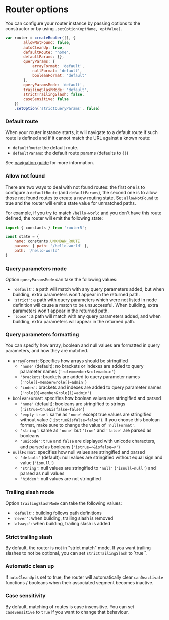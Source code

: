 # Router options

You can configure your router instance by passing options to the constructor or by using `.setOption(optName, optValue)`.

```javascript
var router = createRouter([], {
        allowNotFound: false,
        autoCleanUp: true,
        defaultRoute: 'home',
        defaultParams: {},
        queryParams: {
            arrayFormat: 'default',
            nullFormat: 'default',
            booleanFormat: 'default'
        },
        queryParamsMode: 'default',
        trailingSlashMode: 'default',
        strictTrailingSlash: false,
        caseSensitive: false
    })
    .setOption('strictQueryParams', false)
```

### Default route

When your router instance starts, it will navigate to a default route if such route is defined and if it cannot match the URL against a known route:

- `defaultRoute`: the default route.
- `defaultParams`: the default route params (defaults to `{}`)

See [navigation guide](/docs/navigation.html) for more information.


### Allow not found

There are two ways to deal with not found routes: the first one is to configure a `defaultRoute` (and `defaultParams`), the second one is to allow those not found routes to create a new routing state. Set `allowNotFound` to true and the router will emit a state value for unmatched paths.

For example, if you try to match `/hello-world` and you don't have this route defined, the router will emit the following state:

```js
import { constants } from 'router5';

const state = {
    name: constants.UNKNOWN_ROUTE
    params: { path: '/hello-world' },
    path: '/hello-world'
}
```


### Query parameters mode

Option `queryParamsMode` can take the following values:
* `'default'`: a path will match with any query parameters added, but when building, extra parameters won't appear in the returned path.
* `'strict'`: a path with query parameters which were not listed in node definition will cause a match to be unsuccessful. When building, extra parameters won't appear in the returned path.
* `'loose'`: a path will match with any query parameters added, and when building, extra parameters will appear in the returned path.


### Query parameters formatting

You can specify how array, boolean and null values are formatted in query parameters, and how they are matched.

* `arrayFormat`: Specifies how arrays should be stringified
  * `'none'` (default): no brackets or indexes are added to query parameter names (`'role=member&role=admin'`)
  * `'brackets`: brackets are added to query parameter names (`'role[]=member&role[]=admin'`)
  * `'index'`: brackets and indexes are added to query parameter names (`'role[0]=member&role[1]=admin'`)
* `booleanFormat`: specifies how boolean values are stringified and parsed
  * `'none'` (default): booleans are stringified to strings (`'istrue=true&isfalse=false'`)
  * `'empty-true'`: same as `'none'` except true values are stringified without value (`'istrue&isfalse=false'`). If you choose this boolean format, make sure to change the value of `'nullFormat'`.
  * `'string'`: same as `'none'` but `'true'` and `'false'` are parsed as booleans
  * `'unicode'`: `true` and `false` are displayed with unicode characters, and parsed as booleans (`'istrue=✓&isfalse=✗'`)
* `nullFormat`: specifies how null values are stringified and parsed
  * `'default'` (default): null values are stringified without equal sign and value (`'isnull'`)
  * `'string'`: null values are stringified to `'null'` (`'isnull=null'`) and parsed as null values
  * `'hidden'`: null values are not stringified


### Trailing slash mode

Option `trailingSlashMode` can take the following values:
* `'default'`: building follows path definitions
* `'never'`: when building, trailing slash is removed
* `'always'`: when building, trailing slash is added


### Strict trailing slash

By default, the router is not in "strict match" mode. If you want trailing slashes to not be optional, you can set `strictTailingSlash` to `true``.


### Automatic clean up

If `autoCleanUp` is set to true, the router will automatically clear `canDeactivate` functions / booleans when their associated segment becomes inactive.


### Case sensitivity

By default, matching of routes is case insensitive. You can set `caseSensitive` to `true` if you want to change that behaviour.
